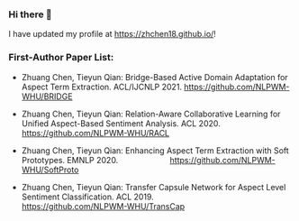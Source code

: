 ### Hi there 👋

I have updated my profile at https://zhchen18.github.io/!


### First-Author Paper List:
* Zhuang Chen, Tieyun Qian: Bridge-Based Active Domain Adaptation for Aspect Term Extraction. ACL/IJCNLP 2021. 
https://github.com/NLPWM-WHU/BRIDGE

* Zhuang Chen, Tieyun Qian: Relation-Aware Collaborative Learning for Unified Aspect-Based Sentiment Analysis. ACL 2020. 
https://github.com/NLPWM-WHU/RACL
 
* Zhuang Chen, Tieyun Qian: Enhancing Aspect Term Extraction with Soft Prototypes. EMNLP 2020. &emsp;&emsp;&emsp;&emsp;&emsp;&emsp;
https://github.com/NLPWM-WHU/SoftProto

* Zhuang Chen, Tieyun Qian: Transfer Capsule Network for Aspect Level Sentiment Classification. ACL 2019.&emsp;&emsp;&emsp;&emsp;
https://github.com/NLPWM-WHU/TransCap









<!--
**zhchen18/zhchen18** is a ✨ _special_ ✨ repository because its `README.md` (this file) appears on your GitHub profile.

Here are some ideas to get you started:

- 🔭 I’m currently working on ...
- 🌱 I’m currently learning ...
- 👯 I’m looking to collaborate on ...
- 🤔 I’m looking for help with ...
- 💬 Ask me about ...
- 📫 How to reach me: ...
- 😄 Pronouns: ...
- ⚡ Fun fact: ...
-->
